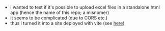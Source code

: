 - i wanted to test if it's possible to upload excel files in a standalone html app (hence the name of this repo; a misnomer)
- it seems to be complicated (due to CORS etc.)
- thus i turned it into a site deployed with vite (see [here](https://urswilke.github.io/test_standalone_file_upload/))